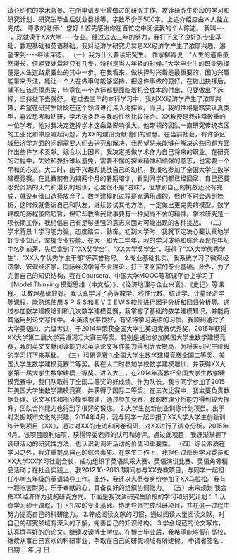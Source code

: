 请介绍你的学术背景、在所申请专业曾做过的研究工作、攻读研究生阶段的学习和研究计划、研究生毕业后就业目标等，字数不少于500字。上述介绍应由本人独立完成。
尊敬的老师：
您好！首先感谢你在百忙之中阅读我的个人陈述。
我叫----，现就读于XX大学----专业。经过过去三年的努力，我打下来了良好的专业基础、数理基础和英语基础。我对经济学研究尤其是XX经济学产生了浓厚兴趣，渴望来到----继续深造。
（一）我为什么要读研究生。
作家柳青说：“人生的道路虽然漫长，但紧要处常常只有几步，特别是当人年轻的时候。”大学毕业生的职业选择便是人生道路紧要处的其中一步。在我看来，做抉择时兴趣是最重要的，因为兴趣能带来专注，能让一个人在做事时能够坚持，把这件事做的更好。在做出抉择后，就不应该患得患失，毕竟每一个选择都要面临着机会成本的付出，只要做出了选择，坚持做下去就好。 在过去三年的本科学习中，我对XX经济学产生了浓厚兴趣，希望在研究生阶段在这个领域进行深入地探索。而且，我的性格是踏实认真类型，喜欢思考和钻研，学术这条路与我的性格比较符合。XX教授是我非常敬重的一位学者，他对我决定选择学术这条路影响很大。他带领的团队一直研究传统农区的工业化和中原崛起问题，为XX的建设贡献他们的智慧。在当前社会，有许多区域经济学方面的问题需要人们去研究和解决，我希望将来能够在解决这些问题方面作出些许学术贡献。综合以上因素，我决定把做学术作为自己将来的职业。在研究的过程中，失败和挫折难以避免，需要不懈的探索精神和顽强的意志，也需要一个平和的心态。大二时，出于兴趣和挑战自己的动机，我报名参加了全国大学生数学建模竞赛。在比赛前有为期两个月的暑期培训，看到同学们都已经回家，自己还要忍受炎热的天气和漫长的培训，心里很不是“滋味”，但想到自己的挑战还没有完成，就没有借口选择放弃了。数学建模的过程是充满乐趣的，但也不时会遇到挫折，这时候就告诉自己和队友，继续尝试其他方法，一定做出更完美的模型。数学建模的历程虽然短暂，但它却教会我做事要有一种契而不舍的精神。学术研究是一项长期工作，我相信自己有足够坚强的意志来面对可能出现的各种挑战。
（二）学术背景
1.学习能力强，态度踏实、勤奋。初到大学时，我就下定决心要认真地学好专业知识，掌握专业技能。在大一和大二学年，我的学习成绩和综合表现在年纪中名列前茅，先后拿到了“XX奖学金”、“XX大学奖学金”，获得了“XX大学优秀学生”、“XX大学优秀学生干部”等荣誉称号。
2.专业基础扎实。我系统学习了微观经济学、宏观经济学、国际经济学等专业理论，打下来坚实的专业基础。此外，为了完善自己的知识结构，我在Coursera、中国大学MOOC等慕课平台上学习了《Model Thinking 模型思维（中文版）》、《经济地理与企业兴衰》、《史记》等课程。
3.数理基础较好。我认真学习了高等数学、线性代数、统计学、计量经济学等课程，能熟练使用ＳＰＳＳ和ＥＶＩＥＷＳ软件进行因子分析和回归分析等。通过参加数学建模培训和几次数学建模竞赛，我掌握了基础的数学建模知识，并能将其运用到论文写作中。
4.英语水平良好，有坚持学习英语的习惯。我顺利通过了大学英语四、六级考试，于2014年荣获全国大学生英语竞赛优秀奖，2015年获得XX大学第二届大学英语词汇大赛三等奖。特别是通过参加美国大学生数学建模竞赛，我的英文文献阅读能力和英语论文写作能力得到大大提高，为将来研究生阶段的学习打下来基础。
（三）科研竞赛
1.全国大学生数学建模竞赛全国二等奖、美国大学生数学建模竞赛二等奖。我在大二时参加学校数学建模培训，并获得XX大学第一届大学生数学建模三等奖。进入大三，在2014年高教杯全国大学生数学建模竞赛中，我们队取得了全国二等奖的好成绩。作为队长，我与同学参加了2015年美国大学生数学建模竞赛，并获得了国际二等奖。在三次比赛中，我主要负责数据处理、论文写作和部分模型构建，通过参加竞赛，我的数理分析能力得到较大提升，团队合作能力也得到了很好的锻炼。
2.大学生创新创业训练计划项目。出于对发掘城市文化的兴趣，2014年4月，我与同学一起申报了XX大学大学生创新训练计划项目《XX》，通过对XX的走访和问卷调研，对XX进行了调查分析。2015年4月，该项目顺利结项，获得评委老师的认可和好评。通过此项目，我逐渐掌握了调研活动的研究性方法，也认识到调研活动的价值和重要性。
（四）综合素质在学习之外，我注重提高自己的综合素质。在学生工作上，我担任过班级学习委员和XX大学XX学习社副会长，成功组织了英语风采大赛、英语演讲比赛、英语角等精品活动；在社会实践上，我2012.10-2013.1期间参与XX支教项目，与同学一起担任小学五年级的英语辅导工作。此外，我还以志愿者身份参加了XX马拉松。我有一颗吃苦耐劳、乐于奉献的心，具备良好的组织协调能力。
（五）未来规划
我会把XX经济作为我的研究方向。下面是我攻读研究生阶段的学习和研究计划： 
1.认真学习硕士课程，打下扎实的专业基础。协助导师完成科研项目，并在这一过程中努力提高自己的科研能力。 
2.养成阅读文献的习惯，通过阅读大量阅读文献，对自己的研究领域有深入的了解，完善自己的知识结构。 
3.学会规范的论文写作，认真撰写好的的论文。继续攻读博士学位。在博士毕业后，我希望能够留在高校，继续从事自己喜欢的科研事业，争取在自己的研究领域有所建树。
申请者签名：                   日期： 年 月 日